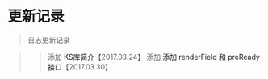 # 更新记录

> 日志更新记录

>> 添加 <a v-link="{name:'install'}"> KS库简介</a>【2017.03.24】
>> 添加 <a v-link="{name:'install'}"> 添加 renderField 和 preReady 接口</a>【2017.03.30】
